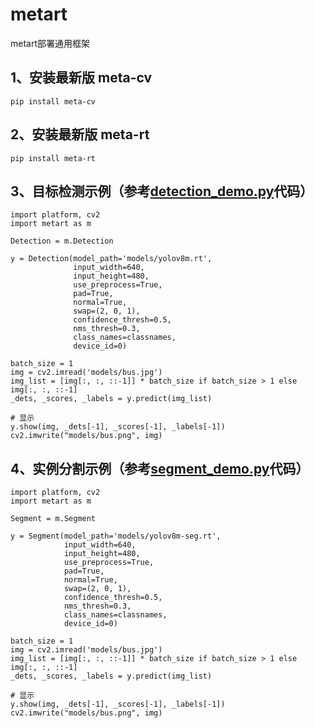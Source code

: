 # metart

metart部署通用框架

## 1、安装最新版 meta-cv

    pip install meta-cv

## 2、安装最新版 meta-rt

    pip install meta-rt

## 3、目标检测示例（参考[detection_demo.py](detection_demo.py)代码）

    import platform, cv2
    import metart as m

    Detection = m.Detection

    y = Detection(model_path='models/yolov8m.rt',
                  input_width=640,
                  input_height=480,
                  use_preprocess=True,
                  pad=True,
                  normal=True,
                  swap=(2, 0, 1),
                  confidence_thresh=0.5,
                  nms_thresh=0.3,
                  class_names=classnames,
                  device_id=0)
    
    batch_size = 1
    img = cv2.imread('models/bus.jpg')
    img_list = [img[:, :, ::-1]] * batch_size if batch_size > 1 else img[:, :, ::-1]
    _dets, _scores, _labels = y.predict(img_list)
    
    # 显示
    y.show(img, _dets[-1], _scores[-1], _labels[-1])
    cv2.imwrite("models/bus.png", img)

## 4、实例分割示例（参考[segment_demo.py](segment_demo.py)代码）

    import platform, cv2
    import metart as m

    Segment = m.Segment

    y = Segment(model_path='models/yolov8m-seg.rt',
                input_width=640,
                input_height=480,
                use_preprocess=True,
                pad=True,
                normal=True,
                swap=(2, 0, 1),
                confidence_thresh=0.5,
                nms_thresh=0.3,
                class_names=classnames,
                device_id=0)
    
    batch_size = 1
    img = cv2.imread('models/bus.jpg')
    img_list = [img[:, :, ::-1]] * batch_size if batch_size > 1 else img[:, :, ::-1]
    _dets, _scores, _labels = y.predict(img_list)
    
    # 显示
    y.show(img, _dets[-1], _scores[-1], _labels[-1])
    cv2.imwrite("models/bus.png", img)